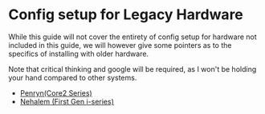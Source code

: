 # Config setup for Legacy Hardware

While this guide will not cover the entirety of config setup for hardware not included in this guide, we will however give some pointers as to the specifics of installing with older hardware.

Note that critical thinking and google will be required, as I won't be holding your hand compared to other systems.

* [Penryn(Core2 Series)](../config.plist/legacy/penryn.md)
* [Nehalem (First Gen i-series)](../config.plist/legacy/nehalem.md)
